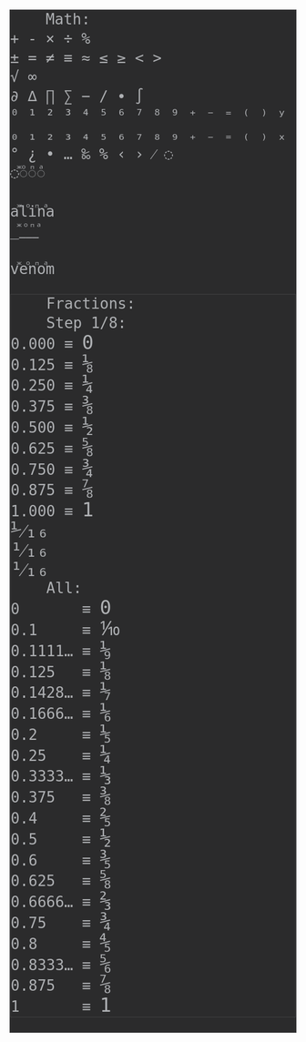 <pre style="font-size: 26px; line-height: 1.3; border: 1px solid #3f3f40; font-family: 'JetBrains Mono', monospace; background: #2b2b2c; color: #aeb0b3">
    Math:
+ - × ÷ %
± = ≠ ≡ ≈ ≤ ≥ < >
√ ∞
∂ ∆ ∏ ∑ − ∕ ∙ ∫
⁰ ¹ ² ³ ⁴ ⁵ ⁶ ⁷ ⁸ ⁹ ⁺ ⁻ ⁼ ⁽ ⁾ ʸ ᶻ ⁿ ᵏ ᵐ
₀ ₁ ₂ ₃ ₄ ₅ ₆ ₇ ₈ ₉ ₊ ₋ ₌ ₍ ₎ ₓ ₐ ₑ ₒ ₔ
° ¿ • … ‰ % ‹ › ⁄ ◌
◌ⷤ◌ⷪ◌ⷫ◌ⷶ

aⷤlⷪiⷫnⷶa
_ⷤ_ⷪ_ⷫ_ⷶ

vⷤeⷪnⷫoⷶm
<pre style="font-size: 26px; line-height: 1.3; border: 1px solid #3f3f40; font-family: 'JetBrains Mono', monospace; background: #2b2b2c; color: #aeb0b3">
    Fractions:
    Step 1/8:
0.000 ≡ <span style="font-size: 1.3em; line-height: 1">0</span>
0.125 ≡ <span style="font-size: 1.3em; line-height: 1">⅛</span>
0.250 ≡ <span style="font-size: 1.3em; line-height: 1">¼</span>
0.375 ≡ <span style="font-size: 1.3em; line-height: 1">⅜</span>
0.500 ≡ <span style="font-size: 1.3em; line-height: 1">½</span>
0.625 ≡ <span style="font-size: 1.3em; line-height: 1">⅝</span>
0.750 ≡ <span style="font-size: 1.3em; line-height: 1">¾</span>
0.875 ≡ <span style="font-size: 1.3em; line-height: 1">⅞</span>
1.000 ≡ <span style="font-size: 1.3em; line-height: 1">1</span>
<span style="font-size: 1.3em; line-height: 1">⅟⁄₁₆</span>
<span style="font-size: 1.3em; line-height: 1">¹⁄₁₆</span>
<span style="font-size: 1.3em; line-height: 1">¹⁄₁₆</span>
    All:
0       ≡ <span style="font-size: 1.3em; line-height: 1">0</span>
0.1     ≡ <span style="font-size: 1.3em; line-height: 1">⅒</span>
0.1111… ≡ <span style="font-size: 1.3em; line-height: 1">⅑</span>
0.125   ≡ <span style="font-size: 1.3em; line-height: 1">⅛</span>
0.1428… ≡ <span style="font-size: 1.3em; line-height: 1">⅐</span>
0.1666… ≡ <span style="font-size: 1.3em; line-height: 1">⅙</span>
0.2     ≡ <span style="font-size: 1.3em; line-height: 1">⅕</span>
0.25    ≡ <span style="font-size: 1.3em; line-height: 1">¼</span>
0.3333… ≡ <span style="font-size: 1.3em; line-height: 1">⅓</span>
0.375   ≡ <span style="font-size: 1.3em; line-height: 1">⅜</span>
0.4     ≡ <span style="font-size: 1.3em; line-height: 1">⅖</span>
0.5     ≡ <span style="font-size: 1.3em; line-height: 1">½</span>
0.6     ≡ <span style="font-size: 1.3em; line-height: 1">⅗</span>
0.625   ≡ <span style="font-size: 1.3em; line-height: 1">⅝</span>
0.6666… ≡ <span style="font-size: 1.3em; line-height: 1">⅔</span>
0.75    ≡ <span style="font-size: 1.3em; line-height: 1">¾</span>
0.8     ≡ <span style="font-size: 1.3em; line-height: 1">⅘</span>
0.8333… ≡ <span style="font-size: 1.3em; line-height: 1">⅚</span>
0.875   ≡ <span style="font-size: 1.3em; line-height: 1">⅞</span>
1       ≡ <span style="font-size: 1.3em; line-height: 1">1</span>
</pre></pre>
